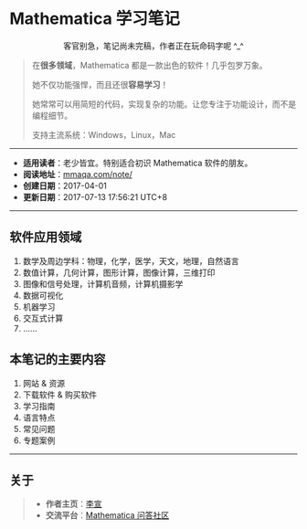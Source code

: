 # Mathematica 学习笔记

<center>客官别急，笔记尚未完稿，作者正在玩命码字呢 ^_^</center>

> 在**很多领域**，Mathematica 都是一款出色的软件！几乎包罗万象。
>
> 她不仅功能强悍，而且还很**容易学习**！
>
> 她常常可以用简短的代码，实现复杂的功能。让您专注于功能设计，而不是编程细节。
>
> 支持主流系统：Windows，Linux，Mac

---

* **适用读者**：老少皆宜。特别适合初识 Mathematica 软件的朋友。
* **阅读地址**：[mmaqa.com/note/](https://mmaqa.com/note/)
* **创建日期**：2017-04-01
* **更新日期**：2017-07-13 17:56:21 UTC+8

---

## 软件应用领域
1. 数学及周边学科：物理，化学，医学，天文，地理，自然语言
2. 数值计算，几何计算，图形计算，图像计算，三维打印
3. 图像和信号处理，计算机音频，计算机摄影学
3. 数据可视化
4. 机器学习
5. 交互式计算
6. ……

## 本笔记的主要内容
1. 网站 &#38; 资源
2. 下载软件 &#38; 购买软件
3. 学习指南
4. 语言特点
5. 常见问题
6. 专题案例


---

## 关于
> * **作者主页**：[李宣](http://laoli.cm)
> * **交流平台**：[Mathematica 问答社区](https://mmaqa.com)
